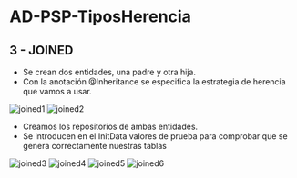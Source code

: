 # AD-PSP-TiposHerencia

## 3 - JOINED

 - Se crean dos entidades, una padre y otra hija.
 - Con la anotación @Inheritance se especifica la estrategia de herencia que vamos a usar.
   
![joined1](https://github.com/SebastianMillan/AD-PSP-TiposHerencia/assets/114216417/be8c8a41-c05d-4423-b12a-0c476fd9f342)
![joined2](https://github.com/SebastianMillan/AD-PSP-TiposHerencia/assets/114216417/04ce8e26-1518-43e9-a6e3-6ab93ee37cc6)

- Creamos los repositorios de ambas entidades.
- Se introducen en el InitData valores de prueba para comprobar que se genera correctamente nuestras tablas

![joined3](https://github.com/SebastianMillan/AD-PSP-TiposHerencia/assets/114216417/cacf409c-0d60-4bfd-814a-3dbcb04314b9)
![joined4](https://github.com/SebastianMillan/AD-PSP-TiposHerencia/assets/114216417/ba56f7fb-bdf7-4608-a37f-fcc00bb04240)
![joined5](https://github.com/SebastianMillan/AD-PSP-TiposHerencia/assets/114216417/1645ee01-12b9-4b51-9cdf-8a33cc54e368)
![joined6](https://github.com/SebastianMillan/AD-PSP-TiposHerencia/assets/114216417/acd2e34d-7e8d-4ecd-8a25-24150cade302)
